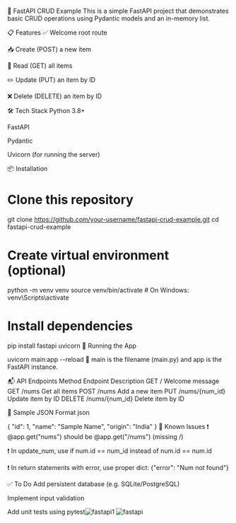 🚀 FastAPI CRUD Example
This is a simple FastAPI project that demonstrates basic CRUD operations using Pydantic models and an in-memory list.

📋 Features
✅ Welcome root route

📥 Create (POST) a new item

📄 Read (GET) all items

✏️ Update (PUT) an item by ID

❌ Delete (DELETE) an item by ID

🛠️ Tech Stack
Python 3.8+

FastAPI

Pydantic

Uvicorn (for running the server)

📦 Installation

# Clone this repository
git clone https://github.com/your-username/fastapi-crud-example.git
cd fastapi-crud-example

# Create virtual environment (optional)
python -m venv venv
source venv/bin/activate  # On Windows: venv\Scripts\activate

# Install dependencies
pip install fastapi uvicorn
🚀 Running the App

uvicorn main:app --reload
📌 main is the filename (main.py) and app is the FastAPI instance.

📬 API Endpoints
Method	Endpoint	Description
GET	/	Welcome message
GET	/nums	Get all items
POST	/nums	Add a new item
PUT	/nums/{num_id}	Update item by ID
DELETE	/nums/{num_id}	Delete item by ID

🧪 Sample JSON Format
json

{
  "id": 1,
  "name": "Sample Name",
  "origin": "India"
}
🐛 Known Issues
❗ @app.get("nums") should be @app.get("/nums") (missing /)

❗ In update_num, use if num.id == num_id instead of num.id == num.id

❗ In return statements with error, use proper dict: {"error": "Num not found"}

✅ To Do
 Add persistent database (e.g. SQLite/PostgreSQL)

 Implement input validation

 Add unit tests using pytest![fastapi1](https://github.com/user-attachments/assets/d8fe6a75-9e13-4307-862a-23decb5be46d)
![fastapi](https://github.com/user-attachments/assets/2061154b-6587-440b-ad14-dabe50ba4794)
